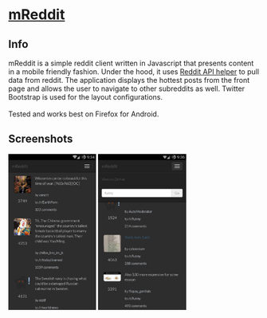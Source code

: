 <a href="http://stcode09.github.io/safepass/" >mReddit</a>
=======

<h2> Info </h2>
mReddit is a simple reddit client written in Javascript that presents content in a mobile friendly fashion. Under the hood, it uses <a href="https://github.com/sahilm/reddit.js/tree/master">Reddit API helper</a> to pull data from reddit. The application displays the hottest posts from the front page and allows the user to navigate to other subreddits as well. Twitter Bootstrap is used for the layout configurations.
<br>
<br>
Tested and works best on Firefox for Android.

<h2> Screenshots </h2>

<img src="/img/screen1.png" width="35%" height="35%"/>
<img src="/img/screen2.png" width="35%" height="35%"/>
